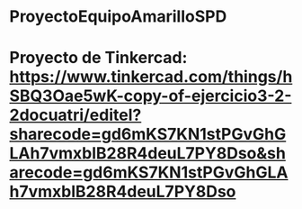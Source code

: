 # ProyectoEquipoAmarilloSPD
# Proyecto de Tinkercad: https://www.tinkercad.com/things/hSBQ3Oae5wK-copy-of-ejercicio3-2-2docuatri/editel?sharecode=gd6mKS7KN1stPGvGhGLAh7vmxblB28R4deuL7PY8Dso&sharecode=gd6mKS7KN1stPGvGhGLAh7vmxblB28R4deuL7PY8Dso
